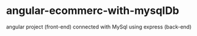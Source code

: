 # angular-ecommerc-with-mysqlDb
angular project (front-end) connected with MySql using express (back-end)
